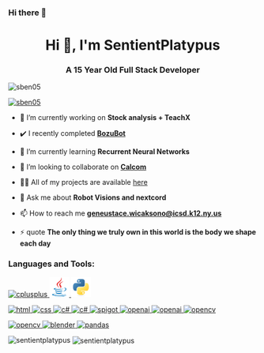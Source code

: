 ### Hi there 👋

<h1 align="center">Hi 👋, I'm SentientPlatypus</h1>
<h3 align="center">A 15 Year Old Full Stack Developer</h3>

<p align="left"> <img src="https://komarev.com/ghpvc/?username=sben05&label=Profile%20views&color=0e75b6&style=flat" alt="sben05" /> </p>

<p align="left"> <a href="https://github.com/ryo-ma/github-profile-trophy"><img src="https://github-profile-trophy.vercel.app/?username=sben05" alt="sben05" /></a> </p>

- 🔭 I’m currently working on **Stock analysis + TeachX**

- ✔️ I recently completed [**BozuBot**](http://sentientplatypus.pythonanywhere.com/products)

- 🌱 I’m currently learning **Recurrent Neural Networks**

- 👯 I’m looking to collaborate on [**Calcom**](https://www.pycalc.com/calcom)

- 👨‍💻 All of my projects are available [here](https://genew.sentientplatypu.repl.co)

- 💬 Ask me about **Robot Visions and nextcord**

- 📫 How to reach me **geneustace.wicaksono@icsd.k12.ny.us**

- ⚡ quote **The only thing we truly own in this world is the body we shape each day**



<h3 align="left">Languages and Tools:</h3>
<a href="https://doc.rust-lang.org/book" target="_blank"> <img src="https://www.nicepng.com/png/full/34-348422_community-spotlight-rust-programming-language.png" alt="cplusplus" width="40" height="40"/> </a> <a href="https://www.java.com" target="_blank"> <img src="https://raw.githubusercontent.com/devicons/devicon/master/icons/java/java-original.svg" alt="java" width="40" height="40"/> </a> <a href="https://www.python.org" target="_blank"> <img src="https://raw.githubusercontent.com/devicons/devicon/master/icons/python/python-original.svg" alt="python" width="40" height="40"/> </a>

<a href="https://www.python.org" target="_blank"> <img src="https://freeiconshop.com/wp-content/uploads/edd/html-flat.png" alt="html" width="40" height="40"/> </a>
<a href="https://www.python.org" target="_blank"> <img src="https://cdn.pixabay.com/photo/2017/08/05/11/16/logo-2582747_960_720.png" alt="css" width="40" height="40"/> </a>
<a href="https://www.python.org" target="_blank"> <img src="https://www.servernoobs.com/wp-content/uploads/2016/01/mongodb-logo-1.png" alt="c#" width="40" height="40"/> </a>
<a href="https://www.python.org" target="_blank"> <img src="https://iconape.com/wp-content/png_logo_vector/c.png" alt="c#" width="40" height="40"/> </a>
<a href="https://www.python.org" target="_blank"> <img src="https://static.spigotmc.org/img/spigot-og.png" alt="spigot" width="40" height="40"/> </a>
<a href="https://www.python.org" target="_blank"> <img src="https://i.imgur.com/RPrw70n.jpg" alt="openai" width="40" height="40"/> </a>
<a href="https://www.python.org" target="_blank"> <img src="https://pipedream.com/s.v0/app_mWnhBo/logo/orig" alt="openai" width="40" height="40"/> </a>
<a href="https://www.python.org" target="_blank"> <img src="https://upload.wikimedia.org/wikipedia/commons/thumb/5/53/OpenCV_Logo_with_text.png/487px-OpenCV_Logo_with_text.png" alt="opencv" width="40" height="40"/> </a>

<a href="https://www.python.org" target="_blank"> <img src="https://i.pinimg.com/originals/f1/bc/3a/f1bc3a9ed4f836e92a33fc6b130db188.gif" alt="opencv" width="40" height="40"/> </a>
<a href="https://www.python.org" target="_blank"> <img src="https://iconarchive.com/download/i98223/dakirby309/simply-styled/Blender.ico" alt="blender" width="40" height="40"/> </a>
<a href="https://www.python.org" target="_blank"> <img src="https://skeptric.com/images/pandas.png" alt="pandas" width="40" height="40"/> </a>

<p><img align="left" src="https://github-readme-stats.vercel.app/api/top-langs?username=sentientplatypus&show_icons=true&locale=en&layout=compact" alt="sentientplatypus" /></p>

<p>&nbsp;<img align="center" src="https://github-readme-stats.vercel.app/api?username=sentientplatypus&show_icons=true&locale=en" alt="sentientplatypus" /></p>
